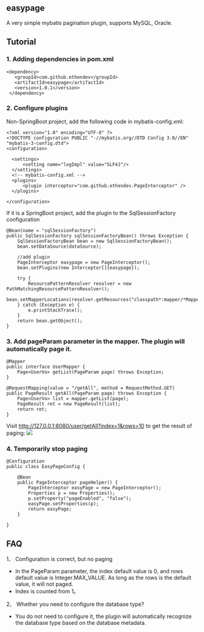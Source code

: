 ## easypage
A very simple mybatis pagination plugin, supports MySQL, Oracle.

## Tutorial

### 1. Adding dependencies in pom.xml

```
<dependency>
   <groupId>com.github.ethendev</groupId>
   <artifactId>easypage</artifactId>
   <version>1.0.1</version>
 </dependency>
```

### 2. Configure plugins
Non-SpringBoot project, add the following code in mybatis-config.xml:
```
<?xml version="1.0" encoding="UTF-8" ?>
<!DOCTYPE configuration PUBLIC "-//mybatis.org//DTD Config 3.0//EN" "mybatis-3-config.dtd">
<configuration>

  <settings>
      <setting name="logImpl" value="SLF4J"/>
  </settings>
  <!-- mybatis-config.xml -->
  <plugins>
      <plugin interceptor="com.github.ethendev.PageInterceptor" />
  </plugins>

</configuration>
```

If it is a SpringBoot project, add the plugin to the SqlSessionFactory configuration
````
@Bean(name = "sqlSessionFactory")
public SqlSessionFactory sqlSessionFactoryBean() throws Exception {
    SqlSessionFactoryBean bean = new SqlSessionFactoryBean();
    bean.setDataSource(dataSource);

    //add plugin
    PageInterceptor easypage = new PageInterceptor();
    bean.setPlugins(new Interceptor[]{easypage});

    try {
        ResourcePatternResolver resolver = new PathMatchingResourcePatternResolver();
        bean.setMapperLocations(resolver.getResources("classpath*:mapper/*Mapper.xml"));
    } catch (Exception e) {
        e.printStackTrace();
    }
    return bean.getObject();
}
``````

### 3. Add pageParam parameter in the mapper. The plugin will automatically page it.


```
@Mapper
public interface UserMapper {
    Page<UserVo> getList(PageParam page) throws Exception;
}
```

```
@RequestMapping(value = "/getAll", method = RequestMethod.GET)
public PageResult getAll(PageParam page) throws Exception {
    Page<UserVo> list = mapper.getList(page);
    PageResult ret = new PageResult(list);
    return ret;
}
```

Visit http://127.0.0.1:8080/user/getAll?index=1&rows=10 to get the result of paging:
![](page_result.png)

### 4. Temporarily stop paging
```
@Configuration
public class EasyPageConfig {

    @Bean
    public PageInterceptor pageHelper() {
        PageInterceptor easyPage = new PageInterceptor();
        Properties p = new Properties();
        p.setProperty("pageEnabled", "false");
        easyPage.setProperties(p);
        return easyPage;
    }

}
```

## FAQ

1、 Configuration is correct, but no paging
* In the PageParam parameter, the index default value is 0, and rows default value is Integer.MAX_VALUE. As long as the rows is the default value, it will not paged.
* Index is counted from 1。

2、 Whether you need to configure the database type?
* You do not need to configure it, the plugin will automatically recognize the database type based on the database metadata.